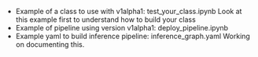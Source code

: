* Example of a class to use with v1alpha1: test_your_class.ipynb
Look at this example first to understand how to build your class
* Example of pipeline using version v1alpha1: deploy_pipeline.ipynb
* Example yaml to build inference pipeline: inference_graph.yaml
Working on documenting this.